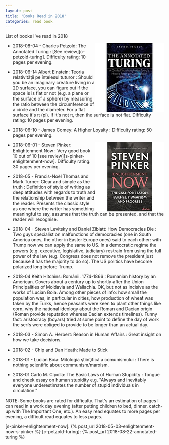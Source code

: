 ```yaml
---
layout: post
title: 'Books Read in 2018'
categories: read book
---
```


List of books I've read in 2018

<img
  align="right"
  alt="Book cover"
  src="/assets/2018-08-22-annotated-turing/book_cover.jpg">

- 2018-08-04 - Charles Petzold: The Annotated Turing
: [See review][c-petzold-turing].
Difficulty rating: 10 pages per evening.

- 2018-06-14 Albert Einstein: Teoria relativității pe înțelesul tuturor
: Should you be an imaginary creature living in a 2D surface, you can figure out
if the space is is flat or not (e.g. a plane or the surface of a sphere) by
measuring the ratio between the circumference of a circle and the diameter. For
a flat surface it's π (pi). If it's not π, then the surface is not flat.
Difficulty rating: 10 pages per evening.

- 2018-06-10 - James Comey: A Higher Loyalty
: Difficulty rating: 50 pages per evening.

<img
  align="right"
  alt="Book cover"
  src="/assets/2018-05-03-enlightenment-now-s-pinker/book_cover.jpg">

- 2018-06-01 - Steven Pinker: Enlightenment Now
: Very good book 10 out of 10 [see review][s-pinker-enlightenment-now].
Difficulty rating: 30 pages per evening.

- 2018-05 - Francis-Noël Thomas and Mark Turner: Clear and simple as the truth
: Definition of style of writing as deep attitudes with regards to truth and
the relationship between the writer and the reader. Presents the classic style
as one where the writer has something meaningful to say, assumes that the truth
can be presented, and that the reader will recognise.

- 2018-04 - Steven Levitsky and Daniel Ziblatt: How Democracies Die
: Two guys specialist on malfunctions of democracies (one in South America
ones, the other in Easter Europe ones) said to each other: with Trump now we
can apply the same to US. In a democratic regime the powers (e.g. executive,
legislative, judiciary) restrain from using the full power of the law (e.g.
Congress does not remove the president just because it has the majority to do
so). The US politics have become polarized long before Trump.

- 2018-04 Keith Hitchins: Românii. 1774-1866
: Romanian history by an American. Covers about a century up to shortly after
the Union Principalities of Moldavia and Wallachia. OK, but not as incisive as
the works of Lucian Boia. Among other pieces of info: how small the population
was, in particular in cities, how production of wheat was taken by the Turks,
hence peasants were keen to plant other things like corn, why the national
ideology about the Roman and Dacian origin (Roman provide reputation whereas
Dacian extends timelines). Funny fact: aristocracy (boyars) tried at some point
to define the day of work the serfs were obliged to provide to be longer than
an actual day.

- 2018-03 - Simon A. Herbert: Reason in Human Affairs
: Great insight on how we take decisions.

- 2018-02 - Chip and Dan Heath: Made to Stick

- 2018-01 - Lucian Boia: Mitologia ştiinţifică a comunismului
: There is nothing scientific about communism/marxism.

- 2018-01 Carlo M. Cipolla: The Basic Laws of Human Stupidity
: Tongue and cheek essay on human stupidity e.g. "Always and inevitably
everyone underestimates the number of stupid individuals in circulation."

NOTE: Some books are rated for difficulty. That's an estimation of pages I can
read in a work day evening (after putting children to bed, dinner, catch-up
with The Important One, etc.). An easy read equates to more pages per evening,
a difficult read equates to less pages.

[s-pinker-enlightenment-now]:  {% post_url 2018-05-03-enlightenment-now-s-pinker %}
[c-petzold-turing]:            {% post_url 2018-08-22-annotated-turing %}
